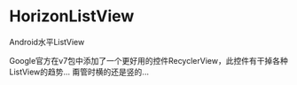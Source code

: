 HorizonListView
===============

Android水平ListView

Google官方在v7包中添加了一个更好用的控件RecyclerView，此控件有干掉各种ListView的趋势... 甭管时横的还是竖的...

